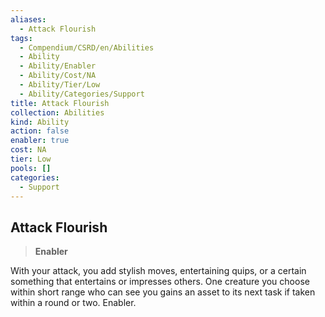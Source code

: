 ```yaml
---
aliases:
  - Attack Flourish
tags:
  - Compendium/CSRD/en/Abilities
  - Ability
  - Ability/Enabler
  - Ability/Cost/NA
  - Ability/Tier/Low
  - Ability/Categories/Support
title: Attack Flourish
collection: Abilities
kind: Ability
action: false
enabler: true
cost: NA
tier: Low
pools: []
categories:
  - Support
---
```

## Attack Flourish  
>**Enabler**
  
With your attack, you add stylish moves, entertaining quips, or a certain something that entertains or impresses others. One creature you choose within short range who can see you gains an asset to its next task if taken within a round or two. Enabler.